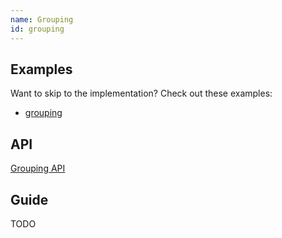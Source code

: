 ```yaml
---
name: Grouping
id: grouping
---
```


## Examples

Want to skip to the implementation? Check out these examples:

- [grouping](../examples/react/grouping)

## API

[Grouping API](../api/grouping.md)

## Guide

TODO
